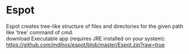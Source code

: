 # Espot
Espot creates tree-like structure of files and directories for the given path like 'tree' command of cmd.
<br>download Executable app (requires JRE installed on your system): https://github.com/mdihos/espot/blob/master/Espot.zip?raw=true
